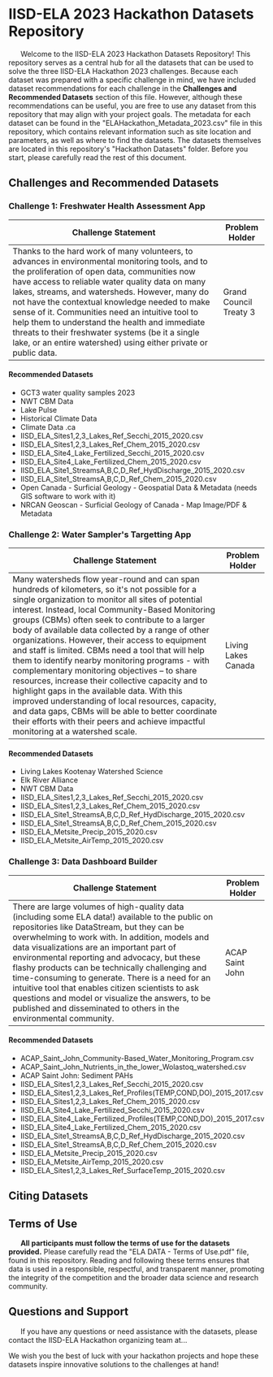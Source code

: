 # IISD-ELA 2023 Hackathon Datasets Repository
&nbsp;&nbsp;&nbsp;&nbsp;&nbsp; Welcome to the IISD-ELA 2023 Hackathon Datasets Repository! This repository serves as a central hub for all the datasets that can be used to solve the three IISD-ELA Hackathon 2023 challenges. Because each dataset was prepared with a specific challenge in mind, we have included dataset recommendations for each challenge in the **Challenges and Recommended Datasets** section of this file. However, although these recommendations can be useful, you are free to use any dataset from this repository that may align with your project goals. The metadata for each dataset can be found in the "ELAHackathon_Metadata_2023.csv" file in this repository, which contains relevant information such as site location and parameters, as well as where to find the datasets. The datasets themselves are located in this repository's "Hackathon Datasets" folder. Before you start, please carefully read the rest of this document.

## Challenges and Recommended Datasets
### Challenge 1: Freshwater Health Assessment App
| Challenge Statement | Problem Holder | 
| ------------------- | -------------- | 
| Thanks to the hard work of many volunteers, to advances in environmental monitoring tools, and to the proliferation of open data, communities now have access to reliable water quality data on many lakes, streams, and watersheds. However, many do not have the contextual knowledge needed to make sense of it. Communities need an intuitive tool to help them to understand the health and immediate threats to their freshwater systems (be it a single lake, or an entire watershed) using either private or public data. | Grand Council Treaty 3 |

#### Recommended Datasets
- GCT3 water quality samples 2023
-  NWT CBM Data
-  Lake Pulse
-  Historical Climate Data
-  Climate Data .ca
-  IISD_ELA_Sites1,2,3_Lakes_Ref_Secchi_2015_2020.csv
-  IISD_ELA_Sites1,2,3_Lakes_Ref_Chem_2015_2020.csv
-  IISD_ELA_Site4_Lake_Fertilized_Secchi_2015_2020.csv
-  IISD_ELA_Site4_Lake_Fertilized_Chem_2015_2020.csv
-  IISD_ELA_Site1_StreamsA,B,C,D_Ref_HydDischarge_2015_2020.csv
-  IISD_ELA_Site1_StreamsA,B,C,D_Ref_Chem_2015_2020.csv
-  Open Canada - Surficial Geology - Geospatial Data & Metadata (needs GIS software to work with it)
-  NRCAN Geoscan - Surficial Geology of Canada - Map Image/PDF & Metadata

### Challenge 2: Water Sampler's Targetting App
| Challenge Statement | Problem Holder | 
| ------------------- | -------------- |
| Many watersheds flow year-round and can span hundreds of kilometers, so it's not possible for a single organization to monitor all sites of potential interest. Instead, local Community-Based Monitoring groups (CBMs) often seek to contribute to a larger body of available data collected by a range of other organizations. However, their access to equipment and staff is limited. CBMs need a tool that will help them to identify nearby monitoring programs - with complementary monitoring objectives – to share resources, increase their collective capacity and to highlight gaps in the available data. With this improved understanding of local resources, capacity, and data gaps, CBMs will be able to better coordinate their efforts with their peers and achieve impactful monitoring at a watershed scale.	| Living Lakes Canada	 | 
#### Recommended Datasets
- Living Lakes Kootenay Watershed Science
- Elk River Alliance
- NWT CBM Data
- IISD_ELA_Sites1,2,3_Lakes_Ref_Secchi_2015_2020.csv
- IISD_ELA_Sites1,2,3_Lakes_Ref_Chem_2015_2020.csv
- IISD_ELA_Site1_StreamsA,B,C,D_Ref_HydDischarge_2015_2020.csv
- IISD_ELA_Site1_StreamsA,B,C,D_Ref_Chem_2015_2020.csv
- IISD_ELA_Metsite_Precip_2015_2020.csv
- IISD_ELA_Metsite_AirTemp_2015_2020.csv
  
### Challenge 3: Data Dashboard Builder
| Challenge Statement | Problem Holder | 
| ------------------- | -------------- | 
| There are large volumes of high-quality data (including some  ELA data!) available to the public on repositories like DataStream, but they can be overwhelming to work with. In addition, models and data visualizations are an important part of environmental reporting and advocacy, but these flashy products can be technically challenging and time-consuming to generate. There is a need for an intuitive tool that enables citizen scientists to ask questions and model or visualize the answers, to be published and disseminated to others in the environmental community. | ACAP Saint John | 
#### Recommended Datasets
- ACAP_Saint_John_Community-Based_Water_Monitoring_Program.csv
- ACAP_Saint_John_Nutrients_in_the_lower_Wolastoq_watershed.csv
- ACAP Saint John: Sediment PAHs
- IISD_ELA_Sites1,2,3_Lakes_Ref_Secchi_2015_2020.csv
- IISD_ELA_Sites1,2,3_Lakes_Ref_Profiles(TEMP,COND,DO)_2015_2017.csv
- IISD_ELA_Sites1,2,3_Lakes_Ref_Chem_2015_2020.csv
- IISD_ELA_Site4_Lake_Fertilized_Secchi_2015_2020.csv
- IISD_ELA_Site4_Lake_Fertilized_Profiles(TEMP,COND,DO)_2015_2017.csv
- IISD_ELA_Site4_Lake_Fertilized_Chem_2015_2020.csv
- IISD_ELA_Site1_StreamsA,B,C,D_Ref_HydDischarge_2015_2020.csv
- IISD_ELA_Site1_StreamsA,B,C,D_Ref_Chem_2015_2020.csv
- IISD_ELA_Metsite_Precip_2015_2020.csv
- IISD_ELA_Metsite_AirTemp_2015_2020.csv
- IISD_ELA_Sites1,2,3_Lakes_Ref_SurfaceTemp_2015_2020.csv

## Citing Datasets

## Terms of Use
&nbsp;&nbsp;&nbsp;&nbsp;&nbsp; **All participants must follow the terms of use for the datasets provided.** Please carefully read the "ELA DATA - Terms of Use.pdf" file, found in this repository. Reading and following these terms ensures that data is used in a responsible, respectful, and transparent manner, promoting the integrity of the competition and the broader data science and research community.

## Questions and Support
&nbsp;&nbsp;&nbsp;&nbsp;&nbsp; If you have any questions or need assistance with the datasets, please contact the IISD-ELA Hackathon organizing team at...

We wish you the best of luck with your hackathon projects and hope these datasets inspire innovative solutions to the challenges at hand! 
